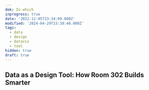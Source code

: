 ```yaml
---
dek: In which
inprogress: true
date: '2022-12-05T23:34:09.000Z'
modified: '2024-04-29T15:38:40.000Z'
tags:
  - data
  - design
  - dataviz
  - tool
hidden: true
draft: true
---
```

## Data as a Design Tool: How Room 302 Builds Smarter
